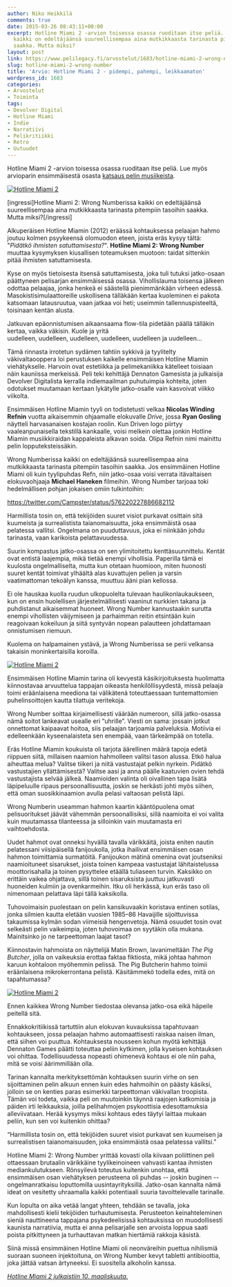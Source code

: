 ```yaml
---
author: Niko Heikkilä
comments: true
date: 2015-03-26 08:43:11+00:00
excerpt: Hotline Miami 2 -arvion toisessa osassa ruoditaan itse peliä. Jatko-osassa
  kaikki on edeltäjäänsä suureellisempaa aina mutkikkaasta tarinasta pitempiin tasoihin
  saakka. Mutta miksi?
layout: post
link: https://www.pelilegacy.fi/arvostelut/1683/hotline-miami-2-wrong-number
slug: hotline-miami-2-wrong-number
title: 'Arvio: Hotline Miami 2 - pidempi, pahempi, leikkaamaton'
wordpress_id: 1683
categories:
- Arvostelut
- Toiminta
tags:
- Devolver Digital
- Hotline Miami
- Indie
- Narratiivi
- Pelikritiikki
- Retro
- Uutuudet
---
```


Hotline Miami 2 -arvion toisessa osassa ruoditaan itse peliä. Lue myös arvioparin ensimmäisestä osasta [katsaus pelin musiikeista](http://www.pelilegacy.fi/musiikki/1637/levyraadissa-hotline-miami-2).



[![Hotline Miami 2](/uploads/2015/03/hotline_miami_2.jpg)](/uploads/2015/03/hotline_miami_2.jpg)

[ingressi]Hotline Miami 2: Wrong Numberissa kaikki on edeltäjäänsä suureellisempaa aina mutkikkaasta tarinasta pitempiin tasoihin saakka. Mutta miksi?[/ingressi]

Alkuperäisen Hotline Miamin (2012) eräässä kohtauksessa pelaajan hahmo joutuu kolmen psyykeensä olomuodon eteen, joista eräs kysyy tältä: "_Pidätkö ihmisten satuttamisesta?_". **Hotline Miami 2: Wrong Number** muuttaa kysymyksen kiusallisen toteamuksen muotoon: taidat sittenkin pitää ihmisten satuttamisesta.

Kyse on myös tietoisesta itsensä satuttamisesta, joka tuli tutuksi jatko-osaan päättyneen pelisarjan ensimmäisessä osassa. Vihollislauma toisensa jälkeen odottaa pelaajaa, jonka henkeä ei säästellä pienimmänkään virheen edessä. Masokistisimulaattoreille uskollisena tälläkään kertaa kuoleminen ei pakota katsomaan latausruutua, vaan jatkaa voi heti; useimmin tallennuspisteeltä, toisinaan kentän alusta.

Jatkuvan epäonnistumisen aikaansaama flow-tila pidetään päällä tälläkin kertaa, vaikka väkisin. Kuole ja yritä uudelleen, uudelleen, uudelleen, uudelleen, uudelleen ja uudelleen…

Tämä rinnasta irrotetun sydämen tahtiin sykkivä ja tyylitelty väkivaltaooppera loi perustuksen kaikelle ensimmäisen Hotline Miamin viehätykselle. Harvoin ovat estetiikka ja pelimekaniikka kätelleet toisiaan näin kauniissa merkeissä. Peli teki kehittäjä Dennaton Gamesista ja julkaisija Devolver Digitalista kerralla indiemaailman puhutuimpia kohteita, joten odotukset muutamaan kertaan lykätylle jatko-osalle vain kasvoivat viikko viikolta.

Ensimmäisen Hotline Miamin tyyli on todistetusti velkaa **Nicolas Winding Refnin** vuotta aikaisemmin ohjaamalle elokuvalle _Drive_, jossa **Ryan Gosling** näytteli harvasanaisen kostajan roolin. Kun Driven logo piirtyy vaaleanpunaisella tekstillä kankaalle, voisi melkein olettaa jonkin Hotline Miamin musiikkiraidan kappaleista alkavan soida. Olipa Refnin nimi mainittu pelin lopputeksteissäkin.

Wrong Numberissa kaikki on edeltäjäänsä suureellisempaa aina mutkikkaasta tarinasta pitempiin tasoihin saakka. Jos ensimmäinen Hotline Miami oli kuin tyylipuhdas Refn, niin jatko-osaa voisi verrata itävaltaisen elokuvaohjaaja **Michael Haneken** filmeihin. Wrong Number tarjoaa toki hedelmällisen pohjan jokaisen omiin tulkintoihin:

https://twitter.com/Campster/status/576220227886682112

Harmillista tosin on, että tekijöiden suuret visiot purkavat osittain sitä kuumeista ja surrealistista taianomaisuutta, joka ensimmäistä osaa pelatessa vallitsi. Ongelmana on puuduttavuus, joka ei niinkään johdu tarinasta, vaan karikoista pelattavuudessa.

Suurin kompastus jatko-osassa on sen ylimitoitettu kenttäsuunnittelu. Kentät ovat entistä laajempia, mikä tietää enempi vihollisia. Paperilla tämä ei kuulosta ongelmalliselta, mutta kun otetaan huomioon, miten huonosti suuret kentät toimivat ylhäältä alas kuvattujen pelien ja varsin vaatimattoman tekoälyn kanssa, muuttuu ääni pian kellossa.

Ei ole hauskaa kuolla ruudun ulkopuolelta tulevaan haulikonlaukaukseen, kun on ensin huolellisen järjestelmällisesti vaaninut nurkkien takana ja puhdistanut aikaisemmat huoneet. Wrong Number kannustaakin surutta enempi vihollisten väijymiseen ja parhaimman reitin etsintään kuin reagoivaan kokeiluun ja siitä syntyvän nopean palautteen johdattamaan onnistumisen riemuun.

Kuolema on halpamainen ystävä, ja Wrong Numberissa se perii velkansa takaisin moninkertaisilla koroilla.

[![Hotline Miami 2](/uploads/2015/03/hotline_miami_2_dialogue.jpg)](/uploads/2015/03/hotline_miami_2_dialogue.jpg)

Ensimmäisen Hotline Miamin tarina oli kevyestä käsikirjoituksesta huolimatta kiinnostavaa arvuuttelua tappajan oikeasta henkilöllisyydestä, missä pelaaja toimi eräänlaisena meediona tai välikätenä toteuttaessaan tuntemattomien puhelinsoittojen kautta tilattuja veritekoja.

Wrong Number soittaa kirjaimellisesti väärään numeroon, sillä jatko-osassa nämä soitot lankeavat usealle eri “uhrille”. Viesti on sama: jossain jotkut onnettomat kaipaavat hoitoa, siis pelaajan tarjoamia palveluksia. Motiivia ei edelleenkään kyseenalaisteta sen enempää, vaan tärkeämpää on totella.

Eräs Hotline Miamin koukuista oli tarjota äärellinen määrä tapoja edetä riippuen siitä, millaisen naamion hahmolleen valitsi tason alussa. Etkö halua aiheuttaa melua? Valitse tiikeri ja niitä vastustajat pelkin nyrkein. Pidätkö vastustajien yllättämisestä? Valitse aasi ja anna päälle kaatuvien ovien tehdä vastustajista selvää jälkeä. Naamioiden valinta oli oivallinen tapa lisätä läpipeluulle ripaus persoonallisuutta, joskin se herkästi johti myös siihen, että oman suosikkinaamion avulla pelasi valtaosan pelistä läpi.

Wrong Numberin useamman hahmon kaartin kääntöpuolena omat pelisuoritukset jäävät vähemmän persoonallisiksi, sillä naamioita ei voi valita kuin muutamassa tilanteessa ja silloinkin vain muutamasta eri vaihtoehdosta.

Uudet hahmot ovat onneksi hyvällä tavalla värikkäitä, joista eniten nautin pelatessani viisipäisellä fanijoukolla, jotka ihailivat ensimmäisen osan hahmon toimittamia surmatöitä. Fanijoukon mätinä omenina ovat joutseniksi naamioituneet sisarukset, joista toinen kampeaa vastustajat lähitaistelussa moottorisahalla ja toinen pysyttelee etäällä tuliaseen turvin. Kaksikko on erittäin vaikea ohjattava, sillä toinen sisaruksista juuttuu jatkuvasti huoneiden kulmiin ja ovenkarmeihin. Itku oli herkässä, kun eräs taso oli nimenomaan pelattava läpi tällä kaksikolla.

Tuhovoimaisin puolestaan on pelin kansikuvaakin koristava entinen sotilas, jonka silmien kautta eletään vuosien 1985–86 Havaijille sijoittuvissa takaumissa kylmän sodan viimeisiä hengenvetoja. Nämä osuudet tosin ovat selkeästi pelin vaikeimpia, joten tuhovoimaa on syytäkin olla mukana. Mainitsinko jo ne tarpeettoman laajat tasot?

Kiinnostavin hahmoista on näyttelijä Matin Brown, lavanimeltään _The Pig Butcher_, jolla on vaikeuksia erottaa faktaa fiktiosta, mikä johtaa hahmon karuun kohtaloon myöhemmin pelissä. The Pig Butcherin hahmo toimii eräänlaisena mikrokerrontana pelistä. Käsitämmekö todella edes, mitä on tapahtumassa?

[![Hotline Miami 2](/uploads/2015/03/hotline_miami_2_comic.jpg)](/uploads/2015/03/hotline_miami_2_comic.jpg)

Ennen kaikkea Wrong Number tiedostaa olevansa jatko-osa eikä häpeile peitellä sitä.

Ennakkokritiikissä tartuttiin alun elokuvan kuvauksissa tapahtuvaan kohtaukseen, jossa pelaajan hahmo automaattisesti raiskaa naisen ilman, että siihen voi puuttua. Kohtauksesta nousseen kohun myötä kehittäjä Dennaton Games päätti toteuttaa peliin kytkimen, jolla kyseisen kohtauksen voi ohittaa. Todellisuudessa nopeasti ohimenevä kohtaus ei ole niin paha, mitä se voisi äärimmillään olla.

Tarinan kannalta merkityksettömän kohtauksen suurin virhe on sen sijoittaminen pelin alkuun ennen kuin edes hahmoihin on päästy käsiksi, jolloin se on kenties paras esimerkki tarpeettoman väkivallan troopista. Tämän voi todeta, vaikka peli on muutoinkin täynnä raajojen katkomisia ja päiden irti leikkauksia, joilla pelihahmojen psykoottisia edesottamuksia alleviivataan. Herää kysymys miksi kohtaus edes täytyi laittaa mukaan peliin, kun sen voi kuitenkin ohittaa?

<div class="pullquote">“Harmillista tosin on, että tekijöiden suuret visiot purkavat sen kuumeisen ja surrealistisen taianomaisuuden, joka ensimmäistä osaa pelatessa vallitsi.”</div>

Hotline Miami 2: Wrong Number yrittää kovasti olla kiivaan poliittinen peli ottaessaan brutaalin värikkäine tyylikeinoineen vahvasti kantaa ihmisten mediankulutukseen. Rönsyilevä toteutus kuitenkin unohtaa, että ensimmäisen osan viehätyksen perusteena oli puhdas -- joskin buginen -- ongelmanratkaisu loputtomilla uusintayrityksillä. Jatko-osan kannalta nämä ideat on vesitetty uhraamalla kaikki potentiaali suuria tavoittelevalle tarinalle.

Kun lopulta on aika vetää langat yhteen, tehdään se tavalla, joka mahdollisesti kielii tekijöiden turhautumisesta. Perusteeton keinahteleminen sieniä nauttineena tappajana psykedeelisissä kohtauksissa on muodollisesti kaunista narratiivia, mutta ei anna pelisarjalle sen arvoista loppua saati poista pitkittyneen ja turhauttavan matkan hiertämiä rakkoja käsistä.

Siinä missä ensimmäinen Hotline Miami oli neonväreihin puettua nihilismiä suoraan suoneen injektoituna, on Wrong Number kevyt tabletti antibioottia, joka jättää vatsan ärtyneeksi. Ei suositella alkoholin kanssa.

[_Hotline Miami 2 julkaistiin 10. maaliskuuta._](http://www.devolverdigital.com/games/view/hotline-miami-2-wrong-number)
